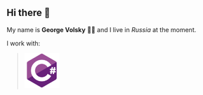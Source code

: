 ## Hi there 👋

My name is **George Volsky** 👨‍🦰 and I live in _Russia_ at the moment.

I work with:

><code><img height="80" src="https://raw.githubusercontent.com/devicons/devicon/master/icons/csharp/csharp-original.svg"></code>

<!--
**rexTexTau/rexTexTau** is a ✨ _special_ ✨ repository because its `README.md` (this file) appears on your GitHub profile.

Here are some ideas to get you started:

- 🔭 I’m currently working on ...
- 🌱 I’m currently learning ...
- 👯 I’m looking to collaborate on ...
- 🤔 I’m looking for help with ...
- 💬 Ask me about ...
- 📫 How to reach me: ...
- 😄 Pronouns: ...
- ⚡ Fun fact: ...
-->
